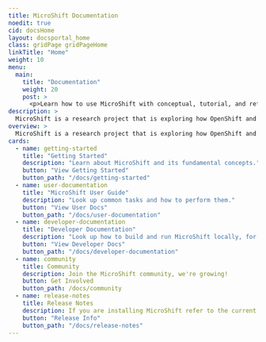 ```yaml
---
title: MicroShift Documentation
noedit: true
cid: docsHome
layout: docsportal_home
class: gridPage gridPageHome
linkTitle: "Home"
weight: 10
menu:
  main:
    title: "Documentation"
    weight: 20
    post: >
      <p>Learn how to use MicroShift with conceptual, tutorial, and reference documentation. You can even help contribute to the docs</a>!</p>
description: >
  MicroShift is a research project that is exploring how OpenShift and Kubernetes can be optimized for small form factor and edge computing.
overview: >
  MicroShift is a research project that is exploring how OpenShift and Kubernetes can be optimized for small form factor and edge computing.
cards:
  - name: getting-started
    title: "Getting Started"
    description: "Learn about MicroShift and its fundamental concepts."
    button: "View Getting Started"
    button_path: "/docs/getting-started"
  - name: user-documentation
    title: "MicroShift User Guide"
    description: "Look up common tasks and how to perform them."
    button: "View User Docs"
    button_path: "/docs/user-documentation"
  - name: developer-documentation
    title: "Developer Documentation"
    description: "Look up how to build and run MicroShift locally, for testing, contributing, and development."
    button: "View Developer Docs"
    button_path: "/docs/developer-documentation"
  - name: community
    title: Community
    description: Join the MicroShift community, we're growing!
    button: Get Involved
    button_path: /docs/community
  - name: release-notes
    title: Release Notes
    description: If you are installing MicroShift refer to the current release notes.
    button: "Release Info"
    button_path: "/docs/release-notes"
---
```

